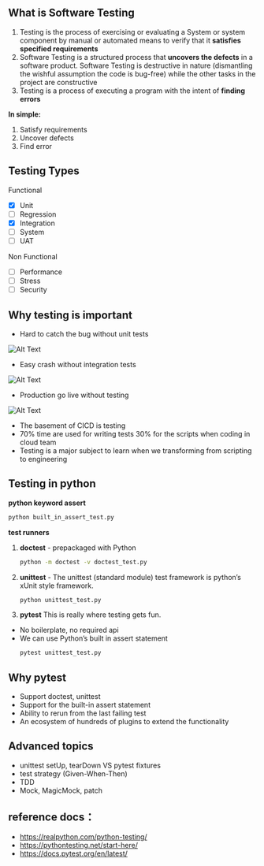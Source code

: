 ## What is Software Testing
1. Testing is the process of exercising or evaluating a System or system component by manual or automated means to verify that it **satisfies specified requirements**
2. Software Testing is a structured process that **uncovers the defects** in a software product. Software Testing is destructive in nature (dismantling the wishful assumption the code is bug-free) while the other tasks in the project are constructive
3. Testing is a process of executing a program with the intent of **finding errors**

**In simple:**
1. Satisfy requirements
2. Uncover defects
3. Find error

## Testing Types
Functional
- [x]  Unit
- [ ]  Regression
- [x]  Integration
- [ ]  System
- [ ]  UAT

Non Functional
- [ ]  Performance
- [ ]  Stress
- [ ]  Security

## Why testing is important
- Hard to catch the bug without unit tests

![Alt Text](http://5b0988e595225.cdn.sohucs.com/images/20190415/c457f570b60b47e3bf6442966cfbfe8c.gif) 

- Easy crash without integration tests

![Alt Text](http://5b0988e595225.cdn.sohucs.com/images/20190415/de0d3ed316da43988afbc7b32e82c674.gif)

- Production go live without testing

![Alt Text](http://5b0988e595225.cdn.sohucs.com/images/20190415/78091c068ae848e2ae16e768a1e0a103.gif)


- The basement of CICD is testing
- 70% time are used for writing tests 30% for the scripts when coding in cloud team 
- Testing is a major subject to learn when we transforming from scripting to engineering

## Testing in python

**python keyword assert**
```bash
python built_in_assert_test.py
```

**test runners**

1. **doctest** - prepackaged with Python

    ```bash
    python -m doctest -v doctest_test.py
    ```
2. **unittest** - The unittest (standard module) test framework is python’s xUnit style framework.
    
    ```bash
    python unittest_test.py
    ```
3. **pytest** This is really where testing gets fun.
- No boilerplate, no required api
- We can use Python’s built in assert statement
    ```bash
    pytest unittest_test.py
    ```

## Why pytest
- Support doctest, unittest 
- Support for the built-in assert statement
- Ability to rerun from the last failing test
- An ecosystem of hundreds of plugins to extend the functionality


## Advanced topics
- unittest setUp, tearDown VS pytest fixtures
- test strategy (Given-When-Then)
- TDD
- Mock, MagicMock, patch


## reference docs：
- https://realpython.com/python-testing/
- https://pythontesting.net/start-here/
- https://docs.pytest.org/en/latest/